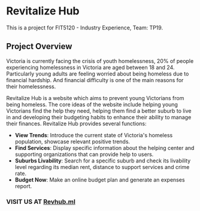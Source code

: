 # Revitalize Hub
This is a project for FIT5120 - Industry Experience, Team: TP19. 

## Project Overview				
Victoria is currently facing the crisis of youth homelessness, 20% of people experiencing homelessness in Victoria are aged between 18 and 24. Particularly young adults are feeling worried about being homeless due to financial hardship. And financial difficulty is one of the main reasons for their homelessness.

Revitalize Hub is a website which aims to prevent young Victorians from being homeless. The core ideas of the website include helping young Victorians find the help they need, helping them find a better suburb to live in and developing their budgeting habits to enhance their ability to manage their finances.
Revitalize Hub provides several functions:

- **View Trends**: Introduce the current state of Victoria's homeless population, showcase relevant positive trends.
- **Find Services**: Display specific information about the helping center and supporting organizations that can provide help to users. 
- **Suburbs Livability**: Search for a specific suburb and check its livability level regarding its median rent, distance to support services and crime rate.
- **Budget Now**: Make an online budget plan and generate an expenses report.


### VISIT US AT [Revhub.ml](https://revhub.ml)




